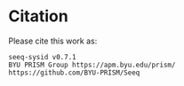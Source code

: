 # Citation

Please cite this work as:

```shell
seeq-sysid v0.7.1
BYU PRISM Group https://apm.byu.edu/prism/
https://github.com/BYU-PRISM/Seeq
```
